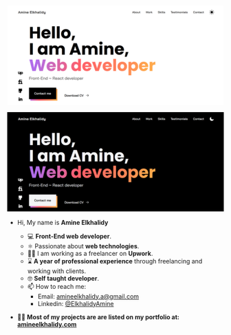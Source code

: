 ![](./light.png)   

![](./dark.png)   

- Hi, My name is **Amine Elkhalidy**
  - ‍💻 **Front-End web developer**.
  - ⚛️ Passionate about **web technologies**.
  - 👨‍💻 I am working as a freelancer on **Upwork**.
  - ⌛ **A year of professional experience** through freelancing and working with clients.
  - 🤓 **Self taught developer**.
  - 📫 How to reach me:
    - Email: amineelkhalidy.a@gmail.com
    - Linkedin: [@ElkhalidyAmine](https://www.linkedin.com/in/amine-elkhalidy/)
 
 - 👨‍💻 **Most of my projects are are listed on my portfolio at:** **[amineelkhalidy.com](https://www.amineelkhalidy.com)**

   




